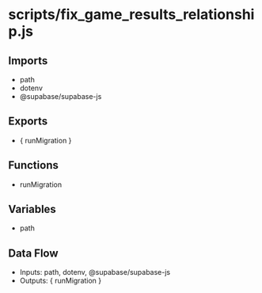 # scripts/fix_game_results_relationship.js

## Imports
- path
- dotenv
- @supabase/supabase-js

## Exports
- { runMigration }

## Functions
- runMigration

## Variables
- path

## Data Flow
- Inputs: path, dotenv, @supabase/supabase-js
- Outputs: { runMigration }